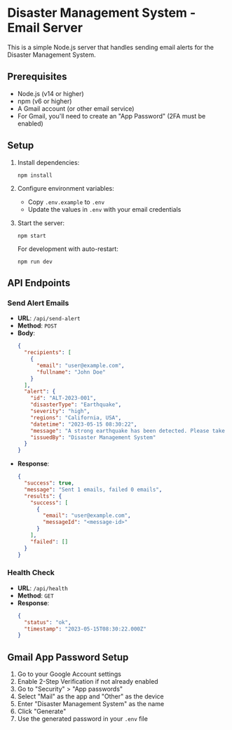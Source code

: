 # Disaster Management System - Email Server

This is a simple Node.js server that handles sending email alerts for the Disaster Management System.

## Prerequisites

- Node.js (v14 or higher)
- npm (v6 or higher)
- A Gmail account (or other email service)
- For Gmail, you'll need to create an "App Password" (2FA must be enabled)

## Setup

1. Install dependencies:
   ```
   npm install
   ```

2. Configure environment variables:
   - Copy `.env.example` to `.env`
   - Update the values in `.env` with your email credentials

3. Start the server:
   ```
   npm start
   ```

   For development with auto-restart:
   ```
   npm run dev
   ```

## API Endpoints

### Send Alert Emails
- **URL**: `/api/send-alert`
- **Method**: `POST`
- **Body**:
  ```json
  {
    "recipients": [
      {
        "email": "user@example.com",
        "fullname": "John Doe"
      }
    ],
    "alert": {
      "id": "ALT-2023-001",
      "disasterType": "Earthquake",
      "severity": "high",
      "regions": "California, USA",
      "datetime": "2023-05-15 08:30:22",
      "message": "A strong earthquake has been detected. Please take necessary precautions.",
      "issuedBy": "Disaster Management System"
    }
  }
  ```
- **Response**:
  ```json
  {
    "success": true,
    "message": "Sent 1 emails, failed 0 emails",
    "results": {
      "success": [
        {
          "email": "user@example.com",
          "messageId": "<message-id>"
        }
      ],
      "failed": []
    }
  }
  ```

### Health Check
- **URL**: `/api/health`
- **Method**: `GET`
- **Response**:
  ```json
  {
    "status": "ok",
    "timestamp": "2023-05-15T08:30:22.000Z"
  }
  ```

## Gmail App Password Setup

1. Go to your Google Account settings
2. Enable 2-Step Verification if not already enabled
3. Go to "Security" > "App passwords"
4. Select "Mail" as the app and "Other" as the device
5. Enter "Disaster Management System" as the name
6. Click "Generate"
7. Use the generated password in your `.env` file
